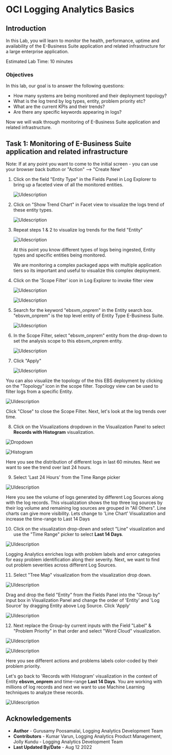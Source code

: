 # OCI Logging Analytics Basics

## Introduction

In this Lab, you will learn to monitor the health, performance, uptime and availability of the E-Business Suite application and related infrastructure for a large enterprise application.

Estimated Lab Time: 10 minutes

### Objectives
In this lab, our goal is to answer the following questions:

* How many systems are being monitored and their deployment topology?
* What is the log trend by log types, entity, problem priority etc?
* What are the current KPIs and their trends?
* Are there any specific keywords appearing in logs?

Now we will walk through monitoring of E-Business Suite application and related infrastructure.

## **Task 1:**  Monitoring of E-Business Suite application and related infrastructure

Note: If at any point you want to come to the initial screen - you can use your browser back button or "Action" --> "Create New"

1. Click on the field "Entity Type" in the Fields Panel in Log Explorer to bring up a faceted view of all the monitored entities.

   ![](images/Entity-facet.png "UIdescription")

2. Click on "Show Trend Chart" in Facet view to visualize the logs trend of these entity types.

   ![](images/facet-with-trend-chart.png "UIdescription")


3. Repeat steps 1 & 2 to visualize log trends for the field "Entity"

   ![](images/entity-trend.png "UIdescription")

   At this point you know different types of logs being ingested, Entity types  and specific entities being monitored.

   We are monitoring a complex packaged apps with multiple application tiers so its important and useful to visualize this complex deployment.

4. Click on the 'Scope Filter' icon in Log Explorer to invoke filter view

   ![](images/filter.png "UIdescription")

   ![](images/scope-filter.png "UIdescription")

5. Search for the keyword "ebsvm\_onprem" in the Entity search box. "ebsvm_onprem" is the top level entity of Entity Type E-Business Suite.

   ![](images/entity-scope-filter.png "UIdescription")

6. In the Scope Filter, select "ebsvm\_onprem" entity from the drop-down to set the analysis scope to this ebsvm_onprem entity.

   ![](images/entity-scope-filter-enter.png "UIdescription")

7. Click "Apply"

   ![](images/EBS-filtered.png "UIdescription")

  You can also visualize the topology of the this EBS deployment by clicking on the "Topology" icon in the scope filter. Topology view can be used to filter logs from a specific Entity.

   ![](images/invoke-topo.gif "UIdescription")

  Click "Close" to close the Scope Filter. Next, let's look at the log trends over time.

8. Click on the Visualizations dropdown in the Visualization Panel to select **Records with Histogram** visualization.

  ![](images/histogram.png "Dropdown")

  ![](images/histogram1.png "Histogram")

  Here you see the distribution of different logs in last 60 minutes. Next we want to see the trend over last 24 hours.

9. Select 'Last 24 Hours' from the Time Range picker

  ![](images/time-picker.png "UIdescription")

  Here you see the volume of logs generated by different Log Sources along with the log records. This visualization shows the top three log sources by their log volume and remaining log sources are grouped in "All Others". Line charts can give more visibility. Lets change to 'Line Chart' Visualization and increase the time-range to Last 14 Days

10. Click on the visualization drop-down and select "Line" visualization and use the "Time Range" picker to select **Last 14 Days**.

  ![](images/line-chart-14-days.png "UIdescription")

   Logging Analytics enriches logs with problem labels and error categories for easy problem identification along their severity. Next, we want to find out problem severities across different Log Sources.

11. Select "Tree Map" visualization from the visualization drop down.

  ![](images/tree-chart-log-source1.png "UIdescription")

  Drag and drop the field "Entity" from the Fields Panel into the "Group by" input box in Visualization Panel and change the order of 'Entity' and 'Log Source' by dragging Entity above Log Source. Click 'Apply'

  ![](images/tree-map-entity-log-source1.png "UIdescription")

12. Next replace the Group-by current inputs with the Field "Label" & "Problem Priority" in that order and select "Word Cloud" visualization.

  ![](images/prep-for-word-cloud.png "UIdescription")

  ![](images/word-cloud.png "UIdescription")

  Here you see different actions and problems labels color-coded by their problem priority.

  Let's go back to 'Records with Histogram' visualization in the context of Entity **ebsvm_onprem** and time-range **Last 14 Days**. You are working with millions of log records and next we want to use Machine Learning techniques to analyze these records.

  ![](images/cluster-start.png "UIdescription")

## Acknowledgements
* **Author** - Gurusamy Poosamalai, Logging Analytics Development Team
* **Contributors** -  Kumar Varun, Logging Analytics Product Management, Jolly Kundu - Logging Analytics Development Team
* **Last Updated By/Date** - Aug 12 2022

